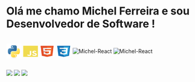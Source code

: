 # Olá me chamo Michel Ferreira e sou Desenvolvedor de Software !

<div style="display: inline_block"><br>  <img align="center" alt="Michel-Python" height="40" width="40" src="https://raw.githubusercontent.com/devicons/devicon/master/icons/python/python-original.svg">
  <img align="center" alt="Michel-Js" height="30" width="40" src="https://raw.githubusercontent.com/devicons/devicon/master/icons/javascript/javascript-plain.svg">
  <img align="center" alt="Michel-HTML" height="30" width="40" src="https://raw.githubusercontent.com/devicons/devicon/master/icons/html5/html5-original.svg">
  <img align="center" alt="Michel-CSS" height="30" width="40" src="https://raw.githubusercontent.com/devicons/devicon/master/icons/css3/css3-original.svg">
  <img align="center" alt="Michel-React" height="30" width="40" src= "https://cdn.jsdelivr.net/gh/devicons/devicon/icons/laravel/laravel-plain.svg">
  <img align="center" alt="Michel-React" height="40" width="40" src="https://cdn.jsdelivr.net/gh/devicons/devicon/icons/linux/linux-original.svg">
   
     
</div>

  ##
 
<div> 
  <a href="https://www.linkedin.com/in/michel-ferreira-429b17225/" target="_blank"><img src="https://img.shields.io/badge/-LinkedIn-%230077B5?style=for-the-badge&logo=linkedin&logoColor=white" target="_blank"></a>
  <a href="https://www.instagram.com/michelfviana/" target="_blank"><img src="https://img.shields.io/badge/-Instagram-%23E4405F?style=for-the-badge&logo=instagram&logoColor=white" target="_blank"></a>
  <a href = "mailto:michel.fvc@hotmail.com"><img src="https://img.shields.io/badge/Gmail-D14836?style=for-the-badge&logo=gmail&logoColor=white" target="_blank"></a>
</div>

